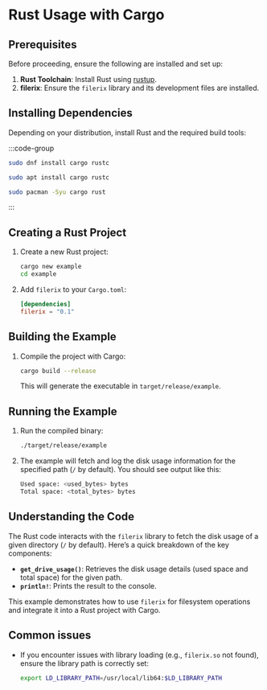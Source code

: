 # <i class="devicon-rust-plain colored" style="color:#CE422B;"></i> **Rust Usage with Cargo**  

## **Prerequisites**  

Before proceeding, ensure the following are installed and set up:  

1. **Rust Toolchain**: Install Rust using [rustup](https://rustup.rs/).  
2. **filerix**: Ensure the `filerix` library and its development files are installed.  

## **Installing Dependencies**  

Depending on your distribution, install Rust and the required build tools:  

:::code-group  

```sh [<i class="devicon-fedora-plain colored"></i> Fedora]  
sudo dnf install cargo rustc
```  

```sh [<i class="devicon-ubuntu-plain colored"></i> Ubuntu]  
sudo apt install cargo rustc
```  

```sh [<i class="devicon-archlinux-plain colored"></i> Arch]  
sudo pacman -Syu cargo rust
```  

:::  

## **Creating a Rust Project**  

1. Create a new Rust project:  
   ```bash  
   cargo new example  
   cd example  
   ```  

2. Add `filerix` to your `Cargo.toml`:  
   ```toml  
   [dependencies]  
   filerix = "0.1"
   ``` 
## **Building the Example**  

1. Compile the project with Cargo:  
   ```bash  
   cargo build --release  
   ```  
   This will generate the executable in `target/release/example`.  

## **Running the Example**  

1. Run the compiled binary:  
   ```bash  
   ./target/release/example  
   ```  
2. The example will fetch and log the disk usage information for the specified path (`/` by default). You should see output like this:  
   ```bash  
   Used space: <used_bytes> bytes  
   Total space: <total_bytes> bytes  
   ```  

## **Understanding the Code**  

The Rust code interacts with the `filerix` library to fetch the disk usage of a given directory (`/` by default). Here’s a quick breakdown of the key components:  

- **`get_drive_usage()`**: Retrieves the disk usage details (used space and total space) for the given path.  
- **`println!`**: Prints the result to the console.  

This example demonstrates how to use `filerix` for filesystem operations and integrate it into a Rust project with Cargo.  

## **Common issues**

- If you encounter issues with library loading (e.g., `filerix.so` not found), ensure the library path is correctly set:
  ```bash
  export LD_LIBRARY_PATH=/usr/local/lib64:$LD_LIBRARY_PATH
  ```